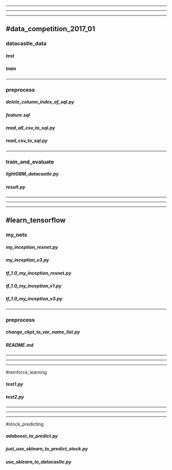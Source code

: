 -------
-------
-------
#data_competition_2017_01
-------
### datacastle_data
##### test
##### train
-------
### preprocess
##### delete_column_index_of_sql.py
##### feature.sql
##### read_all_csv_to_sql.py
##### read_csv_to_sql.py
-------
### train_and_evaluate
##### lightGBM_datacastle.py
##### result.py
-------
-------
-------
#learn_tensorflow
-------
### my_nets
##### my_inception_resnet.py
##### my_inception_v3.py
##### tf_1.0_my_inception_resnet.py
##### tf_1.0_my_inception_v1.py
##### tf_1.0_my_inception_v3.py
-------
### preprocess
##### change_ckpt_to_var_name_list.py
##### README.md
-------
-------
-------
#reinforce_learning
##### test1.py
##### test2.py
-------
-------
-------
#stock_predicting
##### adaboost_to_predict.py
##### just_use_sklearn_to_predict_stock.py
##### use_sklearn_to_datacaslte.py
